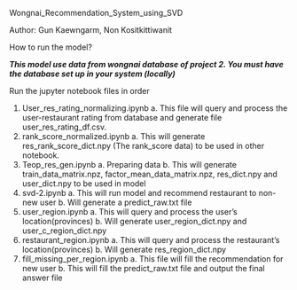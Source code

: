 Wongnai_Recommendation_System_using_SVD

Author: Gun Kaewngarm, Non Kositkittiwanit

How to run the model?

*****This model use data from wongnai database of project 2. You must have the database set up in your system (locally)*****

Run the jupyter notebook files in order
1.	User_res_rating_normalizing.ipynb
	a.	This file will query and process the user-restaurant rating from database and generate file user_res_rating_df.csv.
2.	rank_score_normalized.ipynb 
	a.	This will generate res_rank_score_dict.npy (The rank_score data) to be used in other notebook.
3.	Teop_res_gen.ipynb
	a.	Preparing data
	b.	This will generate train_data_matrix.npz, factor_mean_data_matrix.npz, res_dict.npy and user_dict.npy to be used in model
4.	svd-2.ipynb
	a.	This will run model and recommend restaurant to non-new user
	b.	Will generate a predict_raw.txt file
5.	user_region.ipynb
	a.	This will query and process the user’s location(provinces)
	b.	Will generate user_region_dict.npy and user_c_region_dict.npy
6.	restaurant_region.ipynb
	a.	This will query and process the restaurant’s location(provinces)
	b.	Will generate res_region_dict.npy
7.	fill_missing_per_region.ipynb
	a.	This file will fill the recommendation for new user
	b.	This will fill the predict_raw.txt file and output the final answer file
